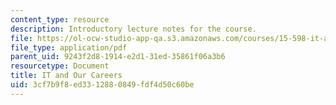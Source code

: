 ```yaml
---
content_type: resource
description: Introductory lecture notes for the course.
file: https://ol-ocw-studio-app-qa.s3.amazonaws.com/courses/15-598-it-and-business-transformation-spring-2003/3cf7b9f8ed3312880849fdf4d50c60be_itandourcareers.pdf
file_type: application/pdf
parent_uid: 9243f2d8-1914-e2d1-31ed-35861f06a3b6
resourcetype: Document
title: IT and Our Careers
uid: 3cf7b9f8-ed33-1288-0849-fdf4d50c60be
---
```

